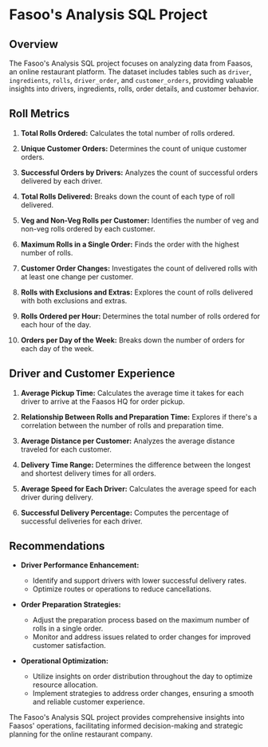 # Fasoo's Analysis SQL Project

## Overview
The Fasoo's Analysis SQL project focuses on analyzing data from Faasos, an online restaurant platform. The dataset includes tables such as `driver`, `ingredients`, `rolls`, `driver_order`, and `customer_orders`, providing valuable insights into drivers, ingredients, rolls, order details, and customer behavior.

## Roll Metrics
1. **Total Rolls Ordered:** Calculates the total number of rolls ordered.
2. **Unique Customer Orders:** Determines the count of unique customer orders.

3. **Successful Orders by Drivers:** Analyzes the count of successful orders delivered by each driver.
4. **Total Rolls Delivered:** Breaks down the count of each type of roll delivered.
5. **Veg and Non-Veg Rolls per Customer:** Identifies the number of veg and non-veg rolls ordered by each customer.
6. **Maximum Rolls in a Single Order:** Finds the order with the highest number of rolls.

7. **Customer Order Changes:** Investigates the count of delivered rolls with at least one change per customer.
8. **Rolls with Exclusions and Extras:** Explores the count of rolls delivered with both exclusions and extras.
9. **Rolls Ordered per Hour:** Determines the total number of rolls ordered for each hour of the day.
10. **Orders per Day of the Week:** Breaks down the number of orders for each day of the week.

## Driver and Customer Experience
1. **Average Pickup Time:** Calculates the average time it takes for each driver to arrive at the Faasos HQ for order pickup.
2. **Relationship Between Rolls and Preparation Time:** Explores if there's a correlation between the number of rolls and preparation time.

3. **Average Distance per Customer:** Analyzes the average distance traveled for each customer.
4. **Delivery Time Range:** Determines the difference between the longest and shortest delivery times for all orders.
5. **Average Speed for Each Driver:** Calculates the average speed for each driver during delivery.
6. **Successful Delivery Percentage:** Computes the percentage of successful deliveries for each driver.

## Recommendations
- **Driver Performance Enhancement:**
  - Identify and support drivers with lower successful delivery rates.
  - Optimize routes or operations to reduce cancellations.

- **Order Preparation Strategies:**
  - Adjust the preparation process based on the maximum number of rolls in a single order.
  - Monitor and address issues related to order changes for improved customer satisfaction.

- **Operational Optimization:**
  - Utilize insights on order distribution throughout the day to optimize resource allocation.
  - Implement strategies to address order changes, ensuring a smooth and reliable customer experience.

The Fasoo's Analysis SQL project provides comprehensive insights into Faasos' operations, facilitating informed decision-making and strategic planning for the online restaurant company.
